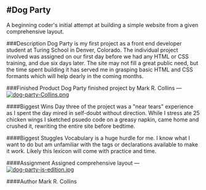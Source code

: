 #Dog Party
---
A beginning coder's initial attempt at building a simple website from a given comprehensive layout.

###Description
Dog Party is my first project as a front end developer student at Turing School in Denver, Colorado. The individual project involved was assigned on our first day before we had any HTML or CSS training, and due six days later. The site may not fill a great public need, but the time spent building it has served me in grasping basic HTML and CSS formants which will help dearly in the coming months.

###Finished Product
Dog Party finished project by Mark R. Collins — [![dog-party-Collins.png](https://i.postimg.cc/6Qhw3vTK/dog-party-Collins.png)](https://postimg.cc/gwr1trvt)

####Biggest Wins
Day three of the project was a "near tears" experience as I spent the day mired in self-doubt without direction. While I stress ate 25 chicken wings I sketched psuedo code on a greasy napkin, came home and crushed it, rewriting the entire site before bedtime.

####Biggest Stuggles
Vocabulary is a huge hurdle for me. I know what I want to do but am unfamiliar with the tags or declarations available to make it work. Likely this lexicon will come with practice and time.

####Assignment
Assigned comprehensive layout — [![dog-party-js-edition.jpg](https://i.postimg.cc/LX6SZ8Z1/dog-party-js-edition.jpg)](https://postimg.cc/mcqJvRjL)

####Author
Mark R. Collins